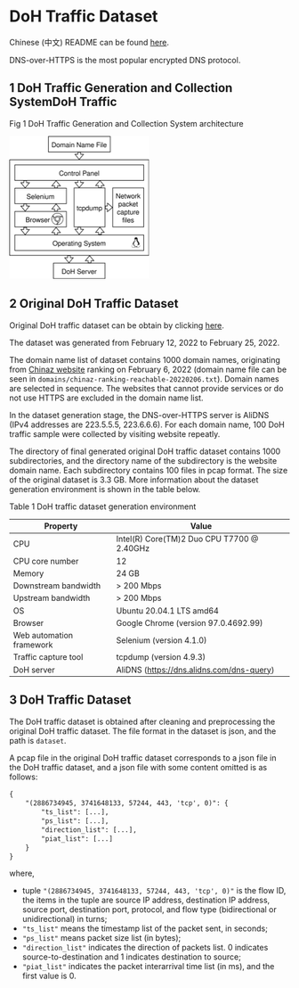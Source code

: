 # DoH Traffic Dataset

Chinese (中文) README can be found [here](README_zh.md).

DNS-over-HTTPS is the most popular encrypted DNS protocol.

## 1 DoH Traffic Generation and Collection SystemDoH Traffic

Fig 1 DoH Traffic Generation and Collection System architecture

<img src="imgs/DTGCS.drawio.svg" style="zoom:25%;" />

## 2 Original DoH Traffic Dataset

Original DoH traffic dataset can be obtain by clicking [here](https://www.heywhale.com/mw/dataset/628b4994f498c246a27cfdf5/file).

The dataset was generated from February 12, 2022 to February 25, 2022.

The domain name list of dataset contains 1000 domain names, originating from [Chinaz website](https://top.chinaz.com/alltop/) ranking on February 6, 2022 (domain name file can be seen in `domains/chinaz-ranking-reachable-20220206.txt`). Domain names are selected in sequence. The websites that cannot provide services or do not use HTTPS are excluded in the domain name list.

In the dataset generation stage, the DNS-over-HTTPS server is AliDNS (IPv4 addresses are 223.5.5.5, 223.6.6.6). For each domain name, 100 DoH traffic sample were collected by visiting website repeatly.

The directory of final generated original DoH traffic dataset contains 1000 subdirectories, and the directory name of the subdirectory is the website domain name. Each subdirectory contains 100 files in pcap format. The size of the original dataset is 3.3 GB. More information about the dataset generation environment is shown in the table below.

Table 1 DoH traffic dataset generation environment

| Property                 | Value                                      |
| ------------------------ | ------------------------------------------ |
| CPU                      | Intel(R) Core(TM)2 Duo CPU T7700 @ 2.40GHz |
| CPU core number          | 12                                         |
| Memory                   | 24 GB                                      |
| Downstream bandwidth     | > 200 Mbps                                 |
| Upstream bandwidth       | > 200 Mbps                                 |
| OS                       | Ubuntu 20.04.1 LTS amd64                   |
| Browser                  | Google Chrome (version 97.0.4692.99)       |
| Web automation framework | Selenium (version 4.1.0)                   |
| Traffic capture tool     | tcpdump (version 4.9.3)                    |
| DoH server               | AliDNS (https://dns.alidns.com/dns-query)  |

## 3 DoH Traffic Dataset

The DoH traffic dataset is obtained after cleaning and preprocessing the original DoH traffic dataset. The file format in the dataset is json, and the path is `dataset`.

A pcap file in the original DoH traffic dataset corresponds to a json file in the DoH traffic dataset, and a json file with some content omitted is as follows:

```
{
    "(2886734945, 3741648133, 57244, 443, 'tcp', 0)": {
        "ts_list": [...],
        "ps_list": [...],
        "direction_list": [...],
        "piat_list": [...]
    }
}
```

where,

* tuple `"(2886734945, 3741648133, 57244, 443, 'tcp', 0)"`  is the flow ID, the items in the tuple are source IP address, destination IP address, source port, destination port, protocol, and flow type (bidirectional or unidirectional) in turns;
* `"ts_list"` means the timestamp list of the packet sent, in seconds;
* `"ps_list"` means packet size list (in bytes);
* `"direction_list"` indicates the direction of packets list. 0 indicates source-to-destination and 1 indicates destination to source;
* `"piat_list"` indicates the packet interarrival time list (in ms), and the first value is 0.
